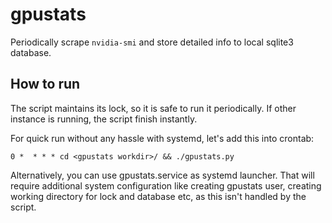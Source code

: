 # gpustats

Periodically scrape ```nvidia-smi``` and store detailed info to local sqlite3 database.

## How to run

The script maintains its lock, so it is safe to run it periodically.
If other instance is running, the script finish instantly.

For quick run without any hassle with systemd, let's add this into crontab:
```
0 *  * * * cd <gpustats workdir>/ && ./gpustats.py
```

Alternatively, you can use gpustats.service as systemd launcher.
That will require additional system configuration like creating gpustats user,
creating working directory for lock and database etc, as this isn't handled by
the script.
